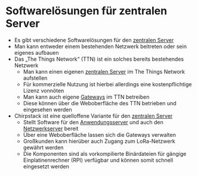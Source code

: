 # Softwarelösungen für zentralen Server

* Es gibt verschiedene Softwarelösungen für den [zentralen Server](Zentraler%20Server.md)
* Man kann entweder einem bestehenden Netzwerk beitreten oder sein eigenes aufbauen
* Das „The Things Network“ (TTN) ist ein solches bereits bestehendes Netzwerk
  * Man kann einen eigenen [zentralen Server](Zentraler%20Server.md) im The Things Network aufstellen
  * Für kommerzielle Nutzung ist hierbei allerdings eine kostenpflichtige Lizenz vonnöten
  * Man kann auch eigene [Gateways](../Gateways/Gateways%20Allgemein.md) im TTN betreiben
  * Diese können über die Weboberfläche des TTN betrieben und eingesehen werden
* Chirpstack ist eine quelloffene Variante für den [zentralen Server](Zentraler%20Server.md)
  * Stellt Software für den [Anwendungsserver](Anwendungsserver.md) und auch den [Netzwerkserver](Netzwerkserver.md) bereit
  * Über eine Weboberfläche lassen sich die Gateways verwalten
  * Großkunden kann hierüber auch Zugang zum LoRa-Netzwerk gewährt werden
  * Die Komponenten sind als vorkompilierte Binärdateien für gängige Einplatinenrechner (RPI) verfügbar und können somit schnell eingesetzt werden
